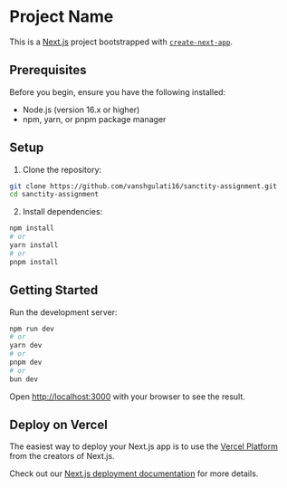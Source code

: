 # Project Name

This is a [Next.js](https://nextjs.org) project bootstrapped with [`create-next-app`](https://github.com/vercel/next.js/tree/canary/packages/create-next-app).

## Prerequisites

Before you begin, ensure you have the following installed:
- Node.js (version 16.x or higher)
- npm, yarn, or pnpm package manager

## Setup

1. Clone the repository:
```bash
git clone https://github.com/vanshgulati16/sanctity-assignment.git
cd sanctity-assignment
```

2. Install dependencies:
```bash
npm install
# or
yarn install
# or
pnpm install
```

## Getting Started

Run the development server:

```bash
npm run dev
# or
yarn dev
# or
pnpm dev
# or
bun dev
```

Open [http://localhost:3000](http://localhost:3000) with your browser to see the result.


## Deploy on Vercel

The easiest way to deploy your Next.js app is to use the [Vercel Platform](https://vercel.com/new?utm_medium=default-template&filter=next.js&utm_source=create-next-app&utm_campaign=create-next-app-readme) from the creators of Next.js.

Check out our [Next.js deployment documentation](https://nextjs.org/docs/app/building-your-application/deploying) for more details.
